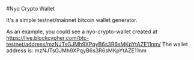 #Nyo Crypto Wallet

It's a simple testnet/mainnet bitcoin wallet generator.

As an example, you could see a nyo-crypto-wallet created at https://live.blockcypher.com/btc-testnet/address/mzNJTsGJMh9XPqyB6s3R6sMKpYtAZE11nm/
The wallet address is: mzNJTsGJMh9XPqyB6s3R6sMKpYtAZE11nm
